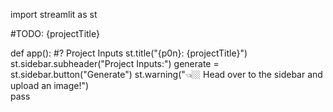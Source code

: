 import streamlit as st

#TODO: {projectTitle}

def app():
    #? Project Inputs
    st.title("{p0n}: {projectTitle}")
    st.sidebar.subheader("Project Inputs:")
    generate = st.sidebar.button("Generate") 
    st.warning("👈🏼 Head over to the sidebar and upload an image!")    
    pass